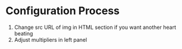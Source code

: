 # Configuration Process
1. Change src URL of img in HTML section if you want another heart beating
2. Adjust multipliers in left panel